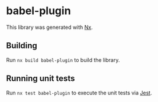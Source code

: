 # babel-plugin

This library was generated with [Nx](https://nx.dev).

## Building

Run `nx build babel-plugin` to build the library.

## Running unit tests

Run `nx test babel-plugin` to execute the unit tests via [Jest](https://jestjs.io).
